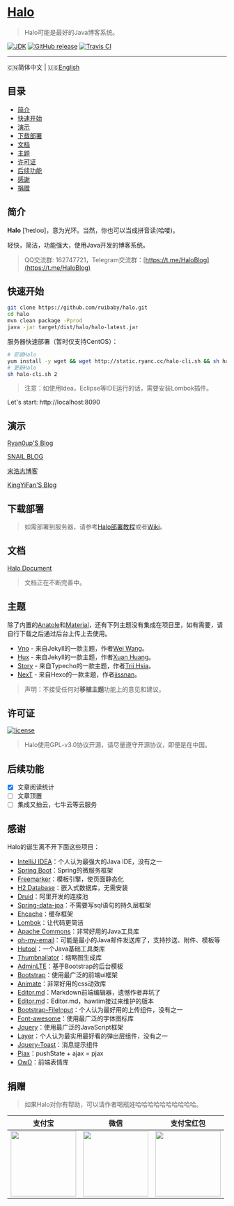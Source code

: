 <h1>
    <a href="#" target="_blank">Halo</a>
</h1>

> Halo可能是最好的Java博客系统。

[![JDK](https://img.shields.io/badge/JDK-1.8-yellow.svg)](#)
[![GitHub release](https://img.shields.io/github/release/ruibaby/halo.svg)](https://github.com/ruibaby/halo/releases)
[![Travis CI](https://img.shields.io/travis/ruibaby/halo.svg)](https://travis-ci.org/ruibaby/halo)

------------------------------
🇨🇳简体中文 | 🇺🇸[English](./README-en-US.md)

## 目录

- [简介](#简介)
- [快速开始](#快速开始)
- [演示](#演示)
- [下载部署](#下载部署)
- [文档](#文档)
- [主题](#主题)
- [许可证](#许可证)
- [后续功能](#后续功能)
- [感谢](#感谢)
- [捐赠](#捐赠)

## 简介

**Halo** [ˈheɪloʊ]，意为光环。当然，你也可以当成拼音读(哈喽)。

轻快，简洁，功能强大，使用Java开发的博客系统。

> QQ交流群: 162747721，Telegram交流群：[https://t.me/HaloBlog](https://t.me/HaloBlog)

## 快速开始

```bash
git clone https://github.com/ruibaby/halo.git
cd halo
mvn clean package -Pprod
java -jar target/dist/halo/halo-latest.jar
```

服务器快速部署（暂时仅支持CentOS）：
```bash
# 安装Halo
yum install -y wget && wget http://static.ryanc.cc/halo-cli.sh && sh halo-cli.sh 1
# 更新Halo
sh halo-cli.sh 2
```

> 注意：如使用Idea，Eclipse等IDE运行的话，需要安装Lombok插件。

Let's start: http://localhost:8090

## 演示

[Ryan0up'S Blog](https://ryanc.cc)

[SNAIL BLOG](https://slogc.cc)

[宋浩志博客](http://songhaozhi.com)

[KingYiFan'S Blog](https://blog.cnbuilder.cn)

## 下载部署

> 如需部署到服务器，请参考[Halo部署教程](https://ryanc.cc/archives/halo-run-with-git-maven)或者[Wiki](https://github.com/ruibaby/halo/wiki)。

## 文档

[Halo Document](https://halo-doc.ryanc.cc)

> 文档正在不断完善中。

## 主题

除了内置的[Anatole](https://github.com/hi-caicai/farbox-theme-Anatole)和[Material](https://github.com/viosey/hexo-theme-material)，还有下列主题没有集成在项目里，如有需要，请自行下载之后通过后台上传上去使用。

- [Vno](https://github.com/ruibaby/vno-halo) - 来自Jekyll的一款主题，作者[Wei Wang](https://onevcat.com/)。
- [Hux](https://github.com/ruibaby/hux-halo) - 来自Jekyll的一款主题，作者[Xuan Huang](https://huangxuan.me/)。
- [Story](https://github.com/ruibaby/story-halo) - 来自Typecho的一款主题，作者[Trii Hsia](https://yumoe.com/)。
- [NexT](https://github.com/ruibaby/next-halo) - 来自Hexo的一款主题，作者[iissnan](https://notes.iissnan.com/)。

> 声明：不接受任何对**移植主题**功能上的意见和建议。

## 许可证

[![license](https://img.shields.io/github/license/ruibaby/halo.svg)](https://github.com/ruibaby/halo/blob/master/LICENSE)

> Halo使用GPL-v3.0协议开源，请尽量遵守开源协议，即便是在中国。

## 后续功能

- [x] 文章阅读统计
- [ ] 文章顶置
- [ ] 集成又拍云，七牛云等云服务

## 感谢

Halo的诞生离不开下面这些项目：

- [IntelliJ IDEA](https://www.jetbrains.com/idea/)：个人认为最强大的Java IDE，没有之一
- [Spring Boot](https://github.com/spring-projects/spring-boot)：Spring的微服务框架
- [Freemarker](https://freemarker.apache.org/)：模板引擎，使页面静态化
- [H2 Database](https://github.com/h2database/h2database)：嵌入式数据库，无需安装
- [Druid](https://github.com/alibaba/druid)：阿里开发的连接池
- [Spring-data-jpa](https://github.com/spring-projects/spring-data-jpa.git)：不需要写sql语句的持久层框架
- [Ehcache](http://www.ehcache.org/)：缓存框架
- [Lombok](https://www.projectlombok.org/)：让代码更简洁
- [Apache Commons](http://commons.apache.org/)：非常好用的Java工具库
- [oh-my-email](https://github.com/biezhi/oh-my-email)：可能是最小的Java邮件发送库了，支持抄送、附件、模板等
- [Hutool](https://github.com/looly/hutool)：一个Java基础工具类库
- [Thumbnailator](https://github.com/coobird/thumbnailator)：缩略图生成库
- [AdminLTE](https://github.com/almasaeed2010/AdminLTE)：基于Bootstrap的后台模板
- [Bootstrap](https://github.com/twbs/bootstrap.git)：使用最广泛的前端ui框架
- [Animate](https://github.com/daneden/animate.css.git)：非常好用的css动效库
- [Editor.md](https://github.com/pandao/editor.md.git)：Markdown前端编辑器，遗憾作者弃坑了
- [Editor.md](https://github.com/hawtim/editor.md)：Editor.md，hawtim接过来维护的版本
- [Bootstrap-FileInput](https://github.com/kartik-v/bootstrap-fileinput.git)：个人认为最好用的上传组件，没有之一
- [Font-awesome](https://github.com/FortAwesome/Font-Awesome.git)：使用最广泛的字体图标库
- [Jquery](https://github.com/jquery/jquery.git)：使用最广泛的JavaScript框架
- [Layer](https://github.com/sentsin/layer.git)：个人认为最实用最好看的弹出层组件，没有之一
- [Jquery-Toast](https://github.com/kamranahmedse/jquery-toast-plugin)：消息提示组件
- [Pjax](https://github.com/defunkt/jquery-pjax.git)：pushState + ajax = pjax
- [OwO](https://github.com/DIYgod/OwO)：前端表情库

## 捐赠

> 如果Halo对你有帮助，可以请作者喝瓶娃哈哈哈哈哈哈哈哈哈哈。

| 支付宝  | 微信  | 支付宝红包  |
| :------------: | :------------: | :------------: |
| <img src="https://cdn.ryanc.cc/img/github/donate/alipay.png" width="150"/>  | <img src="https://cdn.ryanc.cc/img/github/donate/wechat.png" width="150" />  | <img src="https://cdn.ryanc.cc/img/github/donate/hongbao.png" width="150" />  |
